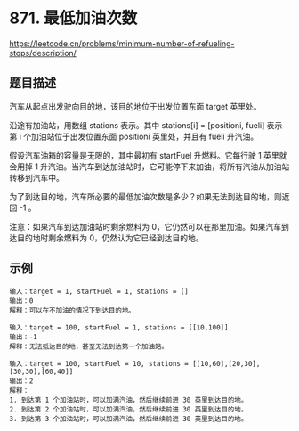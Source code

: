 # 871. 最低加油次数
https://leetcode.cn/problems/minimum-number-of-refueling-stops/description/
## 题目描述
汽车从起点出发驶向目的地，该目的地位于出发位置东面 target 英里处。

沿途有加油站，用数组 stations 表示。其中 stations[i] = [positioni, fueli] 表示第 i 个加油站位于出发位置东面 positioni 英里处，并且有 fueli 升汽油。

假设汽车油箱的容量是无限的，其中最初有 startFuel 升燃料。它每行驶 1 英里就会用掉 1 升汽油。当汽车到达加油站时，它可能停下来加油，将所有汽油从加油站转移到汽车中。

为了到达目的地，汽车所必要的最低加油次数是多少？如果无法到达目的地，则返回 -1 。

注意：如果汽车到达加油站时剩余燃料为 0，它仍然可以在那里加油。如果汽车到达目的地时剩余燃料为 0，仍然认为它已经到达目的地。

## 示例

```
输入：target = 1, startFuel = 1, stations = []
输出：0
解释：可以在不加油的情况下到达目的地。
```

```
输入：target = 100, startFuel = 1, stations = [[10,100]]
输出：-1
解释：无法抵达目的地，甚至无法到达第一个加油站。
```

```
输入：target = 100, startFuel = 10, stations = [[10,60],[20,30],[30,30],[60,40]]
输出：2
解释：
1. 到达第 1 个加油站时，可以加满汽油，然后继续前进 30 英里到达目的地。
2. 到达第 2 个加油站时，可以加满汽油，然后继续前进 30 英里到达目的地。
3. 到达第 3 个加油站时，可以加满汽油，然后继续前进 30 英里到达目的地。
```
